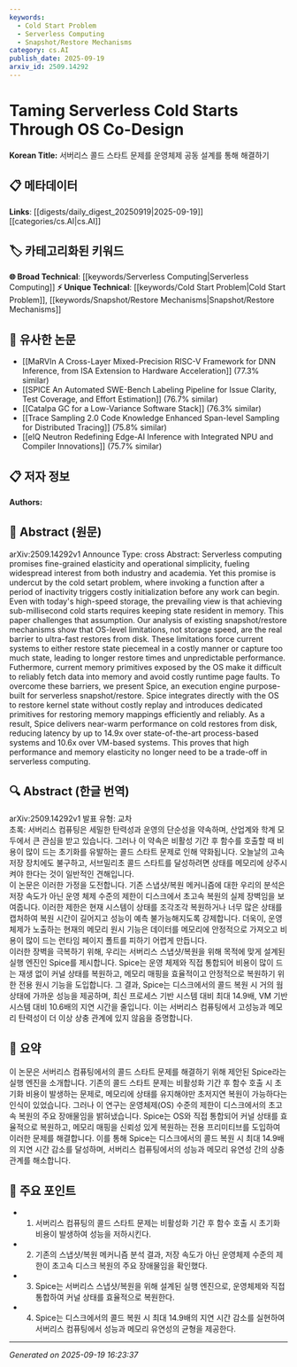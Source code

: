 ```yaml
---
keywords:
  - Cold Start Problem
  - Serverless Computing
  - Snapshot/Restore Mechanisms
category: cs.AI
publish_date: 2025-09-19
arxiv_id: 2509.14292
---
```


<!-- KEYWORD_LINKING_METADATA:
{
  "processed_timestamp": "2025-09-22 21:22:07.791645",
  "vocabulary_version": "1.0",
  "selected_keywords": [
    "Cold Start Problem",
    "Serverless Computing",
    "Snapshot/Restore Mechanisms"
  ],
  "rejected_keywords": [
    "Operating System Co-Design",
    "Memory Elasticity"
  ],
  "similarity_scores": {
    "Cold Start Problem": 0.82,
    "Serverless Computing": 0.78,
    "Snapshot/Restore Mechanisms": 0.79
  },
  "extraction_method": "AI_prompt_based",
  "budget_applied": true
}
-->


# Taming Serverless Cold Starts Through OS Co-Design

**Korean Title:** 서버리스 콜드 스타트 문제를 운영체제 공동 설계를 통해 해결하기

## 📋 메타데이터

**Links**: [[digests/daily_digest_20250919|2025-09-19]]   [[categories/cs.AI|cs.AI]]

## 🏷️ 카테고리화된 키워드
**🌐 Broad Technical**: [[keywords/Serverless Computing|Serverless Computing]]
**⚡ Unique Technical**: [[keywords/Cold Start Problem|Cold Start Problem]], [[keywords/Snapshot/Restore Mechanisms|Snapshot/Restore Mechanisms]]

## 🔗 유사한 논문
- [[MaRVIn A Cross-Layer Mixed-Precision RISC-V Framework for DNN Inference, from ISA Extension to Hardware Acceleration]] (77.3% similar)
- [[SPICE An Automated SWE-Bench Labeling Pipeline for Issue Clarity, Test Coverage, and Effort Estimation]] (76.7% similar)
- [[Catalpa GC for a Low-Variance Software Stack]] (76.3% similar)
- [[Trace Sampling 2.0 Code Knowledge Enhanced Span-level Sampling for Distributed Tracing]] (75.8% similar)
- [[eIQ Neutron Redefining Edge-AI Inference with Integrated NPU and Compiler Innovations]] (75.7% similar)

## 📋 저자 정보

**Authors:** 

## 📄 Abstract (원문)

arXiv:2509.14292v1 Announce Type: cross 
Abstract: Serverless computing promises fine-grained elasticity and operational simplicity, fueling widespread interest from both industry and academia. Yet this promise is undercut by the cold setart problem, where invoking a function after a period of inactivity triggers costly initialization before any work can begin. Even with today's high-speed storage, the prevailing view is that achieving sub-millisecond cold starts requires keeping state resident in memory.
  This paper challenges that assumption. Our analysis of existing snapshot/restore mechanisms show that OS-level limitations, not storage speed, are the real barrier to ultra-fast restores from disk. These limitations force current systems to either restore state piecemeal in a costly manner or capture too much state, leading to longer restore times and unpredictable performance. Futhermore, current memory primitives exposed by the OS make it difficult to reliably fetch data into memory and avoid costly runtime page faults.
  To overcome these barriers, we present Spice, an execution engine purpose-built for serverless snapshot/restore. Spice integrates directly with the OS to restore kernel state without costly replay and introduces dedicated primitives for restoring memory mappings efficiently and reliably. As a result, Spice delivers near-warm performance on cold restores from disk, reducing latency by up to 14.9x over state-of-the-art process-based systems and 10.6x over VM-based systems. This proves that high performance and memory elasticity no longer need to be a trade-off in serverless computing.

## 🔍 Abstract (한글 번역)

arXiv:2509.14292v1 발표 유형: 교차  
초록: 서버리스 컴퓨팅은 세밀한 탄력성과 운영의 단순성을 약속하며, 산업계와 학계 모두에서 큰 관심을 받고 있습니다. 그러나 이 약속은 비활성 기간 후 함수를 호출할 때 비용이 많이 드는 초기화를 유발하는 콜드 스타트 문제로 인해 약화됩니다. 오늘날의 고속 저장 장치에도 불구하고, 서브밀리초 콜드 스타트를 달성하려면 상태를 메모리에 상주시켜야 한다는 것이 일반적인 견해입니다.  
이 논문은 이러한 가정을 도전합니다. 기존 스냅샷/복원 메커니즘에 대한 우리의 분석은 저장 속도가 아닌 운영 체제 수준의 제한이 디스크에서 초고속 복원의 실제 장벽임을 보여줍니다. 이러한 제한은 현재 시스템이 상태를 조각조각 복원하거나 너무 많은 상태를 캡처하여 복원 시간이 길어지고 성능이 예측 불가능해지도록 강제합니다. 더욱이, 운영 체제가 노출하는 현재의 메모리 원시 기능은 데이터를 메모리에 안정적으로 가져오고 비용이 많이 드는 런타임 페이지 폴트를 피하기 어렵게 만듭니다.  
이러한 장벽을 극복하기 위해, 우리는 서버리스 스냅샷/복원을 위해 목적에 맞게 설계된 실행 엔진인 Spice를 제시합니다. Spice는 운영 체제와 직접 통합되어 비용이 많이 드는 재생 없이 커널 상태를 복원하고, 메모리 매핑을 효율적이고 안정적으로 복원하기 위한 전용 원시 기능을 도입합니다. 그 결과, Spice는 디스크에서의 콜드 복원 시 거의 웜 상태에 가까운 성능을 제공하며, 최신 프로세스 기반 시스템 대비 최대 14.9배, VM 기반 시스템 대비 10.6배의 지연 시간을 줄입니다. 이는 서버리스 컴퓨팅에서 고성능과 메모리 탄력성이 더 이상 상충 관계에 있지 않음을 증명합니다.

## 📝 요약

이 논문은 서버리스 컴퓨팅에서의 콜드 스타트 문제를 해결하기 위해 제안된 Spice라는 실행 엔진을 소개합니다. 기존의 콜드 스타트 문제는 비활성화 기간 후 함수 호출 시 초기화 비용이 발생하는 문제로, 메모리에 상태를 유지해야만 초저지연 복원이 가능하다는 인식이 있었습니다. 그러나 이 연구는 운영체제(OS) 수준의 제한이 디스크에서의 초고속 복원의 주요 장애물임을 밝혀냈습니다. Spice는 OS와 직접 통합되어 커널 상태를 효율적으로 복원하고, 메모리 매핑을 신뢰성 있게 복원하는 전용 프리미티브를 도입하여 이러한 문제를 해결합니다. 이를 통해 Spice는 디스크에서의 콜드 복원 시 최대 14.9배의 지연 시간 감소를 달성하며, 서버리스 컴퓨팅에서의 성능과 메모리 유연성 간의 상충 관계를 해소합니다.

## 🎯 주요 포인트

- 1. 서버리스 컴퓨팅의 콜드 스타트 문제는 비활성화 기간 후 함수 호출 시 초기화 비용이 발생하여 성능을 저하시킨다.

- 2. 기존의 스냅샷/복원 메커니즘 분석 결과, 저장 속도가 아닌 운영체제 수준의 제한이 초고속 디스크 복원의 주요 장애물임을 확인했다.

- 3. Spice는 서버리스 스냅샷/복원을 위해 설계된 실행 엔진으로, 운영체제와 직접 통합하여 커널 상태를 효율적으로 복원한다.

- 4. Spice는 디스크에서의 콜드 복원 시 최대 14.9배의 지연 시간 감소를 실현하여 서버리스 컴퓨팅에서 성능과 메모리 유연성의 균형을 제공한다.

---

*Generated on 2025-09-19 16:23:37*